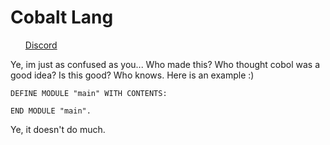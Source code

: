 # Cobalt Lang
<ol>
<a href="https://discord.gg/bVmkQTKrqm">Discord</a>
</ol>


Ye, im just as confused as you... Who made this? Who thought cobol was a good idea? Is this good? Who knows.
Here is an example :)  
```
DEFINE MODULE "main" WITH CONTENTS:

END MODULE "main".
```  
Ye, it doesn't do much.
